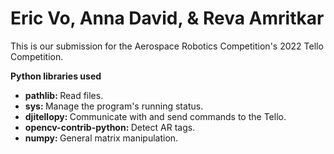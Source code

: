 <h1>Eric Vo, Anna David, & Reva Amritkar</h1>
<p>This is our submission for the Aerospace Robotics Competition's 2022 Tello Competition.</p>

<strong>Python libraries used</strong>
<ul>
    <li><strong>pathlib: </strong>Read files.</li>
    <li><strong>sys: </strong>Manage the program's running status.</li>
    <li><strong>djitellopy: </strong>Communicate with and send commands to the Tello.</li>
    <li><strong>opencv-contrib-python: </strong>Detect AR tags.</li>
    <li><strong>numpy: </strong>General matrix manipulation.</li>
</ul>
